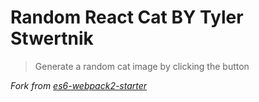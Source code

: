 # Random React Cat BY Tyler Stwertnik

> Generate a random cat image by clicking the button

*Fork from [es6-webpack2-starter](https://github.com/micooz/es6-webpack2-starter)*